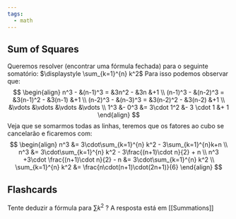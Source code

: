 ```yaml
---
tags:
  - math
---
```

## Sum of Squares

Queremos resolver (encontrar uma fórmula fechada) para o seguinte somatório: $\displaystyle \sum_{k=1}^{n} k^2$
Para isso podemos observar que:
$$
\begin{align}
  n^3 - &(n-1)^3 = &3n^2 - &3n  &+1 \\
  (n-1)^3 - &(n-2)^3 = &3(n-1)^2 - &3(n-1)  &+1  \\
  (n-2)^3 - &(n-3)^3 = &3(n-2)^2 - &3(n-2)  &+1 \\
  &\vdots &\vdots &\vdots &\vdots \\
1^3 &- 0^3 &= 3\cdot 1^2 &- 3 \cdot 1 &+ 1
\end{align}
$$
Veja que se somarmos todas as linhas, teremos que os fatores ao cubo se cancelarão e ficaremos com:
$$
\begin{align}
n^3 &= 3\cdot\sum_{k=1}^{n} k^2 - 3\sum_{k=1}^{n}k+n  \\
n^3 &= 3\cdot\sum_{k=1}^{n} k^2 - 3\frac{(n+1)\cdot n}{2} + n \\
n^3 +3\cdot \frac{(n+1)\cdot n}{2} - n &= 3\cdot\sum_{k=1}^{n} k^2  \\
\sum_{k=1}^{n} k^2 &= \frac{n\cdot(n+1)\cdot(2n+1)}{6}
\end{align}
$$
## Flashcards
Tente deduzir a fórmula para $\sum k^2$
?
A resposta está em [[Summations]]




